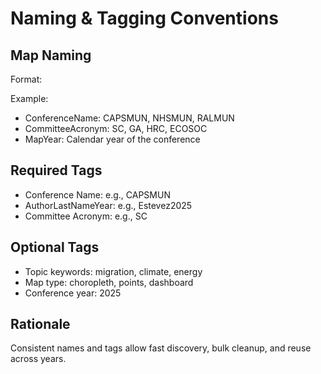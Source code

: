 # Naming & Tagging Conventions

## Map Naming

Format: 

Example: 

- ConferenceName: CAPSMUN, NHSMUN, RALMUN
- CommitteeAcronym: SC, GA, HRC, ECOSOC
- MapYear: Calendar year of the conference

## Required Tags

- Conference Name: e.g., CAPSMUN
- AuthorLastNameYear: e.g., Estevez2025
- Committee Acronym: e.g., SC

## Optional Tags

- Topic keywords: migration, climate, energy
- Map type: choropleth, points, dashboard
- Conference year: 2025

## Rationale

Consistent names and tags allow fast discovery, bulk cleanup, and reuse across years.

